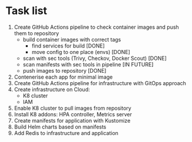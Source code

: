 # Task list

1. Create GitHub Actions pipeline to check container images and push them to repository
    * build container images with correct tags
        * find services for build [DONE]
        * move config to one place (envs) [DONE]
    * scan with sec tools (Trivy, Checkov, Docker Scout) [DONE]
    * scan manifests with sec tools in pipeline [IN FUTURE]
    * push images to repository [DONE]
2. Contenerise each app for minimal image
3. Create GitHub Actions pipeline for infrastructure with GitOps approach
4. Create infrastructure on Cloud:
    * K8 cluster
    * IAM
5. Enable K8 cluster to pull images from repository
6. Install K8 addons: HPA controller, Metrics server
7. Create manifests for application with Kustomize
8. Build Helm charts based on manifests
9. Add Redis to infrastructure and application
